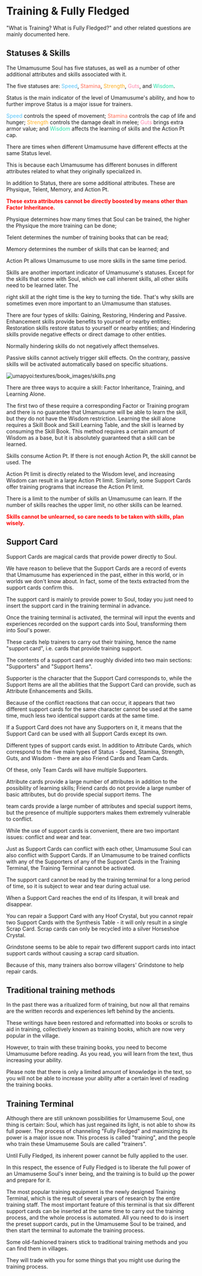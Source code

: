 # Training & Fully Fledged
"What is Training? What is Fully Fledged?" and other related questions are mainly documented here.

## Statuses & Skills
The Umamusume Soul has five statuses, as well as a number of other additional attributes and skills associated with it. 

 The five statuses are: <span style="color:#57C3F9"> Speed</span>, <span style="color:#FE6C55"> Stamina</span>, <span style="color:#FFAE1F"> Strength</span>, <span style="color:#FF8AAF"> Guts</span>, and <span style="color:#23E0A7"> Wisdom</span>. 

 Status is the main indicator of the level of Umamusume's ability, and how to further improve Status is a major issue for trainers.

<span style="color:#57C3F9">Speed</span> controls the speed of movement; <span style="color:#FE6C55">Stamina</span> controls the cap of life and hunger; <span style="color:#FFAE1F">Strength</span> controls the damage dealt in melee; <span style="color:#FF8AAF">Guts</span> brings extra armor value; and <span style="color:#23E0A7">Wisdom</span> affects the learning of skills and the Action Pt cap.

There are times when different Umamusume have different effects at the same Status level. 

 This is because each Umamusume has different bonuses in different attributes related to what they originally specialized in.

In addition to Status, there are some additional attributes. These are Physique, Telent, Memory, and Action Pt. 

<span style="color:#f00"><b>These extra attributes cannot be directly boosted by means other than Factor Inheritance.</b></span>

Physique determines how many times that Soul can be trained, the higher the Physique the more training can be done; 

Telent determines the number of training books that can be read; 

Memory determines the number of skills that can be learned; and 

Action Pt allows Umamusume to use more skills in the same time period.

Skills are another important indicator of Umamusume's statuses. Except for the skills that come with Soul, which we call inherent skills, all other skills need to be learned later. The 

right skill at the right time is the key to turning the tide. That's why skills are sometimes even more important to an Umamusume than statuses.

There are four types of skills: Gaining, Restoring, Hindering and Passive. Enhancement skills provide benefits to yourself or nearby entities; Restoration skills restore status to yourself or nearby entities; and Hindering skills provide negative effects or direct damage to other entities. 

 Normally hindering skills do not negatively affect themselves. 

 Passive skills cannot actively trigger skill effects. On the contrary, passive skills will be activated automatically based on specific situations.

![umapyoi:textures/book_images/skills.png](/umapyoi/assets/img/book_images/skills.png)

There are three ways to acquire a skill: Factor Inheritance, Training, and Learning Alone. 

 The first two of these require a corresponding Factor or Training program and there is no guarantee that Umamusume will be able to learn the skill, but they do not have the Wisdom restriction. Learning the skill alone requires a Skill Book and Skill Learning Table, and the skill is learned by consuming the Skill Book. This method requires a certain amount of Wisdom as a base, but it is absolutely guaranteed that a skill can be learned.

Skills consume Action Pt. If there is not enough Action Pt, the skill cannot be used. The 

 Action Pt limit is directly related to the Wisdom level, and increasing Wisdom can result in a large Action Pt limit. Similarly, some Support Cards offer training programs that increase the Action Pt limit.

There is a limit to the number of skills an Umamusume can learn. If the number of skills reaches the upper limit, no other skills can be learned. 

<span style="color:#f00"><b>Skills cannot be unlearned, so care needs to be taken with skills, plan wisely.</b></span>

## Support Card
Support Cards are magical cards that provide power directly to Soul. 

 We have reason to believe that the Support Cards are a record of events that Umamusume has experienced in the past, either in this world, or in worlds we don't know about. In fact, some of the texts extracted from the support cards confirm this.

The support card is mainly to provide power to Soul, today you just need to insert the support card in the training terminal in advance. 

Once the training terminal is activated, the terminal will input the events and experiences recorded on the support cards into Soul, transforming them into Soul's power. 

These cards help trainers to carry out their training, hence the name "support card", i.e. cards that provide training support.

The contents of a support card are roughly divided into two main sections: "Supporters" and "Support Items". 

 Supporter is the character that the Support Card corresponds to, while the Support Items are all the abilities that the Support Card can provide, such as Attribute Enhancements and Skills.

Because of the conflict reactions that can occur, it appears that two different support cards for the same character cannot be used at the same time, much less two identical support cards at the same time. 

 If a Support Card does not have any Supporters on it, it means that the Support Card can be used with all Support Cards except its own.

Different types of support cards exist. In addition to Attribute Cards, which correspond to the five main types of Status - Speed, Stamina, Strength, Guts, and Wisdom - there are also Friend Cards and Team Cards. 

 Of these, only Team Cards will have multiple Supporters.

Attribute cards provide a large number of attributes in addition to the possibility of learning skills; Friend cards do not provide a large number of basic attributes, but do provide special support items. The 

 team cards provide a large number of attributes and special support items, but the presence of multiple supporters makes them extremely vulnerable to conflict.

While the use of support cards is convenient, there are two important issues: conflict and wear and tear. 

 Just as Support Cards can conflict with each other, Umamusume Soul can also conflict with Support Cards. If an Umamusume to be trained conflicts with any of the Supporters of any of the Support Cards in the Training Terminal, the Training Terminal cannot be activated.

The support card cannot be read by the training terminal for a long period of time, so it is subject to wear and tear during actual use. 

 When a Support Card reaches the end of its lifespan, it will break and disappear. 

You can repair a Support Card with any Hoof Crystal, but you cannot repair two Support Cards with the Synthesis Table - it will only result in a single Scrap Card. Scrap cards can only be recycled into a silver Horseshoe Crystal.

Grindstone seems to be able to repair two different support cards into intact support cards without causing a scrap card situation. 

 Because of this, many trainers also borrow villagers' Grindstone to help repair cards.

## Traditional training methods
In the past there was a ritualized form of training, but now all that remains are the written records and experiences left behind by the ancients. 

 These writings have been restored and reformatted into books or scrolls to aid in training, collectively known as training books, which are now very popular in the village.

However, to train with these training books, you need to become Umamusume before reading. As you read, you will learn from the text, thus increasing your ability. 

 Please note that there is only a limited amount of knowledge in the text, so you will not be able to increase your ability after a certain level of reading the training books.

## Training Terminal
Although there are still unknown possibilities for Umamuseme Soul, one thing is certain: Soul, which has just regained its light, is not able to show its full power. The process of channeling "Fully Fledged" and maximizing its power is a major issue now. This process is called "training", and the people who train these Umamuseme Souls are called "trainers".

Until Fully Fledged, its inherent power cannot be fully applied to the user. 

 In this respect, the essence of Fully Fledged is to liberate the full power of an Umamuseme Soul's inner being, and the training is to build up the power and prepare for it.

The most popular training equipment is the newly designed Training Terminal, which is the result of several years of research by the entire training staff. The most important feature of this terminal is that six different support cards can be inserted at the same time to carry out the training process, and the whole process is automated. All you need to do is insert the preset support cards, put in the Umamuseme Soul to be trained, and then start the terminal to automate the training process.

Some old-fashioned trainers stick to traditional training methods and you can find them in villages. 

 They will trade with you for some things that you might use during the training process.

